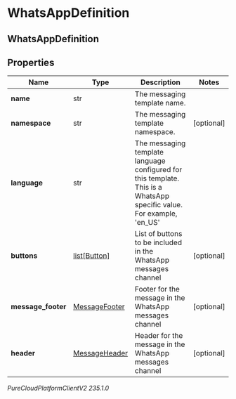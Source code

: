 # WhatsAppDefinition

## WhatsAppDefinition

## Properties

|Name | Type | Description | Notes|
|------------ | ------------- | ------------- | -------------|
| **name** | str | The messaging template name. | |
| **namespace** | str | The messaging template namespace. | [optional] |
| **language** | str | The messaging template language configured for this template. This is a WhatsApp specific value. For example, &#39;en_US&#39; | |
| **buttons** | [list[Button]](Button) | List of buttons to be included in the WhatsApp messages channel | [optional] |
| **message_footer** | [MessageFooter](MessageFooter) | Footer for the message in the WhatsApp messages channel | [optional] |
| **header** | [MessageHeader](MessageHeader) | Header for the message in the WhatsApp messages channel | [optional] |



_PureCloudPlatformClientV2 235.1.0_

